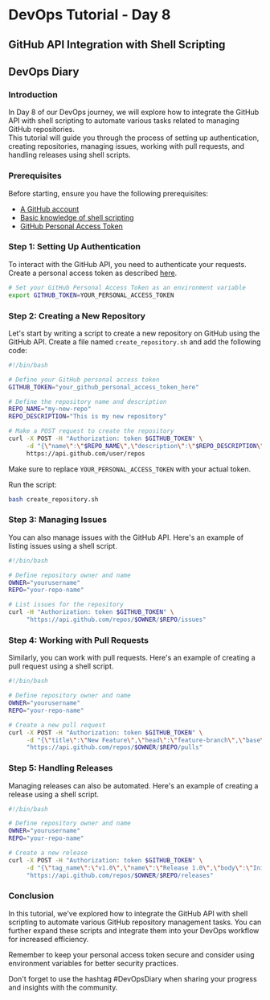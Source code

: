 # DevOps Tutorial - Day 8
## GitHub API Integration with Shell Scripting
## DevOps Diary 

### Introduction
In Day 8 of our DevOps journey, we will explore how to integrate the GitHub API with shell scripting to automate various tasks related to managing GitHub repositories.\
This tutorial will guide you through the process of setting up authentication, creating repositories, managing issues, working with pull requests, and handling releases using shell scripts.

### Prerequisites
Before starting, ensure you have the following prerequisites:
- [A GitHub account](https://github.com/)
- [Basic knowledge of shell scripting](/Day%206/10_linux_and_shell.md)
- [GitHub Personal Access Token](https://docs.github.com/en/authentication/keeping-your-account-and-data-secure/creating-a-personal-access-token)

### Step 1: Setting Up Authentication
To interact with the GitHub API, you need to authenticate your requests. Create a personal access token as described [here](https://docs.github.com/en/authentication/keeping-your-account-and-data-secure/creating-a-personal-access-token).

```bash
# Set your GitHub Personal Access Token as an environment variable
export GITHUB_TOKEN=YOUR_PERSONAL_ACCESS_TOKEN
```

### Step 2: Creating a New Repository
Let's start by writing a script to create a new repository on GitHub using the GitHub API. Create a file named `create_repository.sh` and add the following code:

```bash
#!/bin/bash

# Define your GitHub personal access token
GITHUB_TOKEN="your_github_personal_access_token_here"

# Define the repository name and description
REPO_NAME="my-new-repo"
REPO_DESCRIPTION="This is my new repository"

# Make a POST request to create the repository
curl -X POST -H "Authorization: token $GITHUB_TOKEN" \
     -d "{\"name\":\"$REPO_NAME\",\"description\":\"$REPO_DESCRIPTION\"}" \
     https://api.github.com/user/repos

```

Make sure to replace `YOUR_PERSONAL_ACCESS_TOKEN` with your actual token.

Run the script:
```bash
bash create_repository.sh
```

### Step 3: Managing Issues
You can also manage issues with the GitHub API. Here's an example of listing issues using a shell script.

```bash
#!/bin/bash

# Define repository owner and name
OWNER="yourusername"
REPO="your-repo-name"

# List issues for the repository
curl -H "Authorization: token $GITHUB_TOKEN" \
     "https://api.github.com/repos/$OWNER/$REPO/issues"
```

### Step 4: Working with Pull Requests
Similarly, you can work with pull requests. Here's an example of creating a pull request using a shell script.

```bash
#!/bin/bash

# Define repository owner and name
OWNER="yourusername"
REPO="your-repo-name"

# Create a new pull request
curl -X POST -H "Authorization: token $GITHUB_TOKEN" \
     -d "{\"title\":\"New Feature\",\"head\":\"feature-branch\",\"base\":\"main\"}" \
     "https://api.github.com/repos/$OWNER/$REPO/pulls"
```

### Step 5: Handling Releases
Managing releases can also be automated. Here's an example of creating a release using a shell script.

```bash
#!/bin/bash

# Define repository owner and name
OWNER="yourusername"
REPO="your-repo-name"

# Create a new release
curl -X POST -H "Authorization: token $GITHUB_TOKEN" \
     -d "{\"tag_name\":\"v1.0\",\"name\":\"Release 1.0\",\"body\":\"Initial release\"}" \
     "https://api.github.com/repos/$OWNER/$REPO/releases"
```

### Conclusion
In this tutorial, we've explored how to integrate the GitHub API with shell scripting to automate various GitHub repository management tasks. You can further expand these scripts and integrate them into your DevOps workflow for increased efficiency.

Remember to keep your personal access token secure and consider using environment variables for better security practices.

Don't forget to use the hashtag #DevOpsDiary when sharing your progress and insights with the community.
